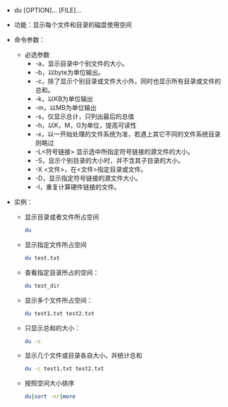 - du  [OPTION]... [FILE]...

- 功能：显示每个文件和目录的磁盘使用空间

- 命令参数：

  - 必选参数
    - -a，显示目录中个别文件的大小。
    - -b，以byte为单位输出。
    - -c，除了显示个别目录或文件大小外，同时也显示所有目录或文件的总和。
    - -k，以KB为单位输出
    - -m，以MB为单位输出
    - -s，仅显示总计，只列出最后的总值
    - -h，以K，M，G为单位，提高可读性
    - -x，以一开始处理的文件系统为准，若遇上其它不同的文件系统目录则略过
    - -L<符号链接> 显示选中所指定符号链接的源文件的大小。
    - -S，显示个别目录的大小时，并不含其子目录的大小。
    - -X <文件>，在<文件>指定目录或文件。
    - -D，显示指定符号链接的源文件大小。
    - -I，重复计算硬件链接的文件。

- 实例：

  - 显示目录或者文件所占空间

    ```bash
    du
    ```

  - 显示指定文件所占空间

    ```bash
    du test.txt
    ```

  - 查看指定目录所占的空间：

    ```bash
    du test_dir
    ```

  - 显示多个文件所占空间：

    ```bash
    du test1.txt test2.txt
    ```

  - 只显示总和的大小：

    ```bash
    du -s
    ```

  - 显示几个文件或目录各自大小，并统计总和

    ```bash
    du -c test1.txt test2.txt
    ```

  - 按照空间大小排序

    ```bash
    du|sort -nr|more
    ```

    

  

